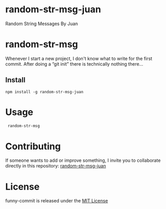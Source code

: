 # random-str-msg-juan
Random String Messages By Juan

# random-str-msg

Whenever I start a new project, I don't know what to write for the first commit. After doing a “git init” there is technically nothing there...

## Install

```npm
npm install -g random-str-msg-juan
```

# Usage

```bash
 random-str-msg
```

# Contributing

If someone wants to add or improve something, I invite you to collaborate directly in this repository: [random-str-msg-juan](https://github.com/Makrom25/random-str-msg-juan)

# License

funny-commit is released under the [MIT License](https://opensource.org/licenses/MIT)